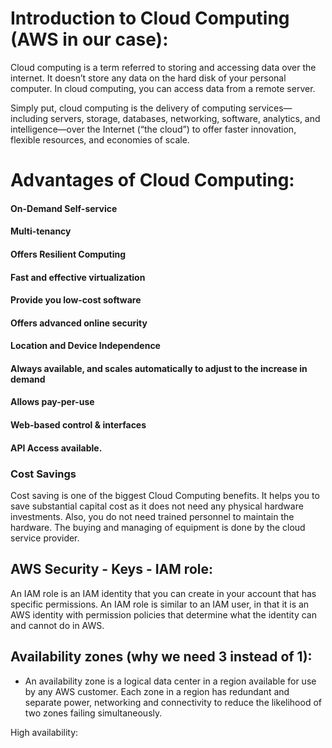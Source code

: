 # Introduction to Cloud Computing (AWS in our case):
Cloud computing is a term referred to storing and accessing data over the internet. It doesn’t store any data on the hard disk of your personal computer. In cloud computing, you can access data from a remote server.

Simply put, cloud computing is the delivery of computing services—including servers, storage, databases, networking, software, analytics, and 
intelligence—over the Internet (“the cloud”) to offer faster innovation, flexible resources, and economies of scale.

# Advantages of Cloud Computing:
#### On-Demand Self-service
#### Multi-tenancy
#### Offers Resilient Computing
#### Fast and effective virtualization
#### Provide you low-cost software
#### Offers advanced online security
#### Location and Device Independence
#### Always available, and scales automatically to adjust to the increase in demand
#### Allows pay-per-use
#### Web-based control & interfaces
#### API Access available.

### Cost Savings
Cost saving is one of the biggest Cloud Computing benefits. It helps you to save substantial capital cost as it does not need any physical hardware investments. Also, you do not need trained personnel to maintain the hardware. The buying and managing of equipment is done by the cloud service provider.

## AWS Security - Keys - IAM role:
An IAM role is an IAM identity that you can create in your account that has specific permissions. An IAM role is similar to an IAM user, in that it is an AWS identity with permission policies that determine what the identity can and cannot do in AWS.

## Availability zones (why we need 3 instead of 1):
* An availability zone is a logical data center in a region available for use by any AWS customer. Each zone in a region has redundant and separate power, networking and connectivity to reduce the likelihood of two zones failing simultaneously. 

High availability: 